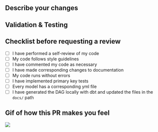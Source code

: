 ## Describe your changes

## Validation & Testing

## Checklist before requesting a review
- [ ] I have performed a self-review of my code
- [ ] My code follows style guidelines
- [ ] I have commented my code as necessary
- [ ] I have made corresponding changes to documentation
- [ ] My code runs without errors
- [ ] I have implemented primary key tests
- [ ] Every model has a corresponding yml file
- [ ] I have generated the DAG locally with dbt and updated the files in the `docs/` path

## Gif of how this PR makes you feel
![](url)
